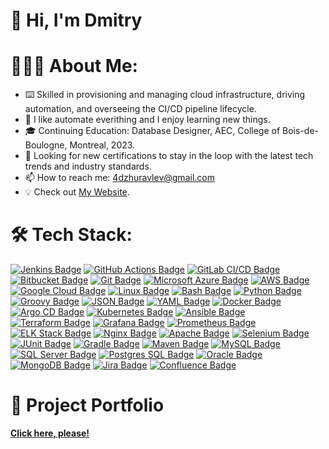 # 👋 Hi, I'm Dmitry
# 👨🏻‍💻 About Me:
- ⌨️ Skilled in provisioning and managing cloud infrastructure, driving automation, and overseeing the CI/CD pipeline lifecycle.
- 👀 I like automate everithing and I enjoy learning new things.
- 🎓 Continuing Education: Database Designer, AEC, College of Bois-de-Boulogne, Montreal, 2023.
- 🌱 Looking for new certifications to stay in the loop with the latest tech trends and industry standards.
- 📫 How to reach me: [4dzhuravlev@gmail.com](mailto:4dzhuravlev@gmail.com)
- 💡 Check out [My Website](https://projects.dmitry-web.com/).
# 🛠 Tech Stack:
[![Jenkins Badge](https://img.shields.io/badge/Jenkins-D24939?style=for-the-badge&logo=jenkins&logoColor=white)](#)
[![GitHub Actions Badge](https://img.shields.io/badge/GitHub_Actions-2088FF?style=for-the-badge&logo=github-actions&logoColor=white)](#)
[![GitLab CI/CD Badge](https://img.shields.io/badge/GitLab_CI_CD-FCA121?style=for-the-badge&logo=gitlab&logoColor=white)](#) 
[![Bitbucket Badge](https://img.shields.io/badge/Bitbucket-0052CC?style=for-the-badge&logo=bitbucket&logoColor=white)](#)
[![Git Badge](https://img.shields.io/badge/Git-F05032?style=for-the-badge&logo=git&logoColor=white)](#) 
[![Microsoft Azure Badge](https://img.shields.io/badge/Microsoft_Azure-0089D6?style=for-the-badge&logo=microsoft-azure&logoColor=white)](#)
[![AWS Badge](https://img.shields.io/badge/AWS-232F3E?style=for-the-badge&logo=amazon-aws&logoColor=white)](#)
[![Google Cloud Badge](https://img.shields.io/badge/Google_Cloud-4285F4?style=for-the-badge&logo=google-cloud&logoColor=white)](#)
[![Linux Badge](https://img.shields.io/badge/Linux-FCC624?style=for-the-badge&logo=linux&logoColor=black)](#)
[![Bash Badge](https://img.shields.io/badge/Bash-4EAA25?style=for-the-badge&logo=gnu-bash&logoColor=white)](#) 
[![Python Badge](https://img.shields.io/badge/Python-3776AB?style=for-the-badge&logo=python&logoColor=white)](#) 
[![Groovy Badge](https://img.shields.io/badge/Groovy-4298B8?style=for-the-badge&logo=apache-groovy&logoColor=white)](#) 
[![JSON Badge](https://img.shields.io/badge/JSON-000000?style=for-the-badge&logo=json&logoColor=white)](#) 
[![YAML Badge](https://img.shields.io/badge/YAML-CB171E?style=for-the-badge&logo=YAML&logoColor=white)](#) 
[![Docker Badge](https://img.shields.io/badge/Docker-2CA5E0?style=for-the-badge&logo=docker&logoColor=white)](#)
[![Argo CD Badge](https://img.shields.io/badge/Argo_CD-262261?style=for-the-badge&logo=argocd&logoColor=white)](#)
[![Kubernetes Badge](https://img.shields.io/badge/Kubernetes-326CE5?style=for-the-badge&logo=kubernetes&logoColor=white)](#) 
[![Ansible Badge](https://img.shields.io/badge/Ansible-EE0000?style=for-the-badge&logo=ansible&logoColor=white)](#)
[![Terraform Badge](https://img.shields.io/badge/Terraform-623CE4?style=for-the-badge&logo=terraform&logoColor=white)](#) 
[![Grafana Badge](https://img.shields.io/badge/Grafana-F46800?style=for-the-badge&logo=grafana&logoColor=white)](#)
[![Prometheus Badge](https://img.shields.io/badge/Prometheus-E6522C?style=for-the-badge&logo=prometheus&logoColor=white)](#)
[![ELK Stack Badge](https://img.shields.io/badge/ELK_Stack-005571?style=for-the-badge&logo=elastic-stack&logoColor=white)](#)
[![Nginx Badge](https://img.shields.io/badge/Nginx-009639?style=for-the-badge&logo=nginx&logoColor=white)](#) 
[![Apache Badge](https://img.shields.io/badge/Apache-D22128?style=for-the-badge&logo=apache&logoColor=white)](#) 
[![Selenium Badge](https://img.shields.io/badge/Selenium-43B02A?style=for-the-badge&logo=selenium&logoColor=white)](#) 
[![JUnit Badge](https://img.shields.io/badge/JUnit-25A162?style=for-the-badge&logo=junit&logoColor=white)](#) 
[![Gradle Badge](https://img.shields.io/badge/Gradle-02303A?style=for-the-badge&logo=gradle&logoColor=white)](#) 
[![Maven Badge](https://img.shields.io/badge/Maven-C71A36?style=for-the-badge&logo=apache-maven&logoColor=white)](#) 
[![MySQL Badge](https://img.shields.io/badge/MySQL-4479A1?style=for-the-badge&logo=mysql&logoColor=white)](#)
[![SQL Server Badge](https://img.shields.io/badge/SQL_Server-CC2927?style=for-the-badge&logo=microsoft-sql-server&logoColor=white)](#)
[![Postgres SQL Badge](https://img.shields.io/badge/Postgres_SQL-336791?style=for-the-badge&logo=postgresql&logoColor=white)](#) 
[![Oracle Badge](https://img.shields.io/badge/Oracle-F80000?style=for-the-badge&logo=oracle&logoColor=white)](#) 
[![MongoDB Badge](https://img.shields.io/badge/MongoDB-47A248?style=for-the-badge&logo=mongodb&logoColor=white)](#)
[![Jira Badge](https://img.shields.io/badge/Jira-0052CC?style=for-the-badge&logo=jira&logoColor=white)](#)
[![Confluence Badge](https://img.shields.io/badge/Confluence-0052CC?style=for-the-badge&logo=confluence&logoColor=white)](#)




# 📂 Project Portfolio
[**Click here, please!**](https://github.com/DimitryZH/Portfolio-Projects)
